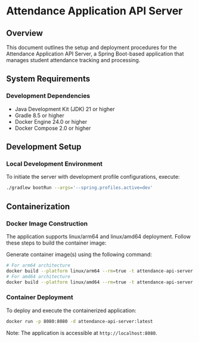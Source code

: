 # Attendance Application API Server

## Overview
This document outlines the setup and deployment procedures for the Attendance Application API Server, a Spring Boot-based application that manages student attendance tracking and processing.

## System Requirements

### Development Dependencies
- Java Development Kit (JDK) 21 or higher
- Gradle 8.5 or higher
- Docker Engine 24.0 or higher
- Docker Compose 2.0 or higher

## Development Setup

### Local Development Environment
To initiate the server with development profile configurations, execute:

```bash
./gradlew bootRun --args='--spring.profiles.active=dev'
```

## Containerization

### Docker Image Construction

The application supports linux/arm64 and linux/amd64  deployment. Follow these steps to build the container image:

Generate container image(s) using the following command:
```bash
# For arm64 architecture
docker build --platform linux/arm64 --rm=true -t attendance-api-server:latest . 
# For amd64 architecture
docker build --platform linux/amd64 --rm=true -t attendance-api-server:latest . 
```

### Container Deployment

To deploy and execute the containerized application:

```bash
docker run -p 8080:8080 -d attendance-api-server:latest
```

Note: The application is accessible at `http://localhost:8080`.
